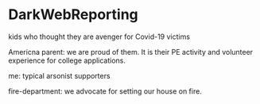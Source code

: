 # DarkWebReporting

kids who thought they are avenger for Covid-19 victims

Americna parent: we are proud of them. It is their PE activity and volunteer experience for college applications.

me: typical arsonist supporters

fire-department: we advocate for setting our house on fire.
